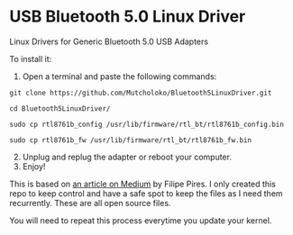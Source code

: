 # USB Bluetooth 5.0 Linux Driver
Linux Drivers for Generic Bluetooth 5.0 USB Adapters

To install it:

1. Open a terminal and paste the following commands:
```
git clone https://github.com/Mutcholoko/Bluetooth5LinuxDriver.git

cd Bluetooth5LinuxDriver/

sudo cp rtl8761b_config /usr/lib/firmware/rtl_bt/rtl8761b_config.bin

sudo cp rtl8761b_fw /usr/lib/firmware/rtl_bt/rtl8761b_fw.bin
```

2. Unplug and replug the adapter or reboot your computer.
3. Enjoy!


This is based on [an article on Medium](https://medium.com/nerd-for-tech/how-to-install-unsupported-bluetooth-5-0-dongle-on-linux-4bf34aa99fed) by Filipe Pires. I only created this repo to keep control and have a safe spot to keep the files as I need them recurrently. These are all open source files.

You will need to repeat this process everytime you update your kernel.
